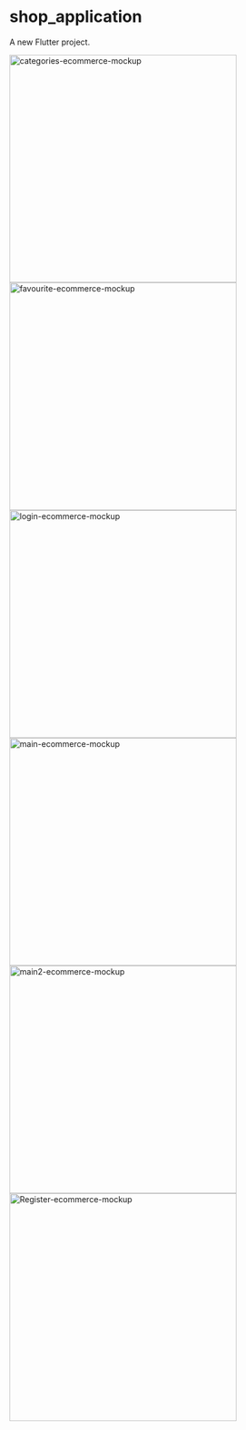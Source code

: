 # shop_application

A new Flutter project.

<a href="https://ibb.co/wK3hMcQ"><img src="https://i.ibb.co/dQ14Gmp/categories-ecommerce-mockup.png" height="400" alt="categories-ecommerce-mockup" border="0"></a>
<a href="https://ibb.co/JvVj3WS"><img src="https://i.ibb.co/dPF4msH/favourite-ecommerce-mockup.png" height="400" alt="favourite-ecommerce-mockup" border="0"></a>
<a href="https://ibb.co/x7Htqqn"><img src="https://i.ibb.co/vjY644N/login-ecommerce-mockup.png" height="400" alt="login-ecommerce-mockup" border="0"></a>
<a href="https://ibb.co/RDXqD7c"><img src="https://i.ibb.co/gR0xR6J/main-ecommerce-mockup.png" height="400" alt="main-ecommerce-mockup" border="0"></a>
<a href="https://ibb.co/c64xSM5"><img src="https://i.ibb.co/6HjN7Vh/main2-ecommerce-mockup.png" height="400" alt="main2-ecommerce-mockup" border="0"></a>
<a href="https://ibb.co/ZKz8h8s"><img src="https://i.ibb.co/J2j7z7L/Register-ecommerce-mockup.png" height="400" alt="Register-ecommerce-mockup" border="0"></a>
